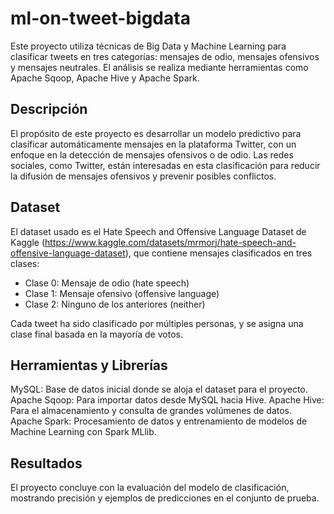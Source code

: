 # ml-on-tweet-bigdata

Este proyecto utiliza técnicas de Big Data y Machine Learning para clasificar tweets en tres categorías: mensajes de odio, mensajes ofensivos y mensajes neutrales. El análisis se realiza mediante herramientas como  Apache Sqoop, Apache Hive y Apache Spark.

## Descripción

El propósito de este proyecto es desarrollar un modelo predictivo para clasificar automáticamente mensajes en la plataforma Twitter, con un enfoque en la detección de mensajes ofensivos o de odio. Las redes sociales, como Twitter, están interesadas en esta clasificación para reducir la difusión de mensajes ofensivos y prevenir posibles conflictos.

## Dataset
El dataset usado es el Hate Speech and Offensive Language Dataset de Kaggle (https://www.kaggle.com/datasets/mrmorj/hate-speech-and-offensive-language-dataset), que contiene mensajes clasificados en tres clases:

- Clase 0: Mensaje de odio (hate speech)
- Clase 1: Mensaje ofensivo (offensive language)
- Clase 2: Ninguno de los anteriores (neither)
  
Cada tweet ha sido clasificado por múltiples personas, y se asigna una clase final basada en la mayoría de votos.

## Herramientas y Librerías

MySQL: Base de datos inicial donde se aloja el dataset para el proyecto.
Apache Sqoop: Para importar datos desde MySQL hacia Hive.
Apache Hive: Para el almacenamiento y consulta de grandes volúmenes de datos.
Apache Spark: Procesamiento de datos y entrenamiento de modelos de Machine Learning con Spark MLlib.

## Resultados

El proyecto concluye con la evaluación del modelo de clasificación, mostrando precisión y ejemplos de predicciones en el conjunto de prueba.
